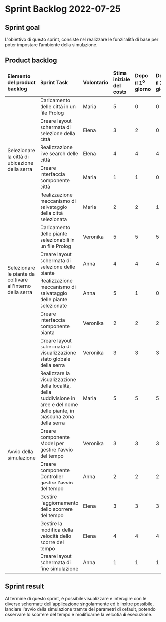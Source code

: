 # Sprint Backlog 2022-07-25
## Sprint goal
L'obiettivo di questo sprint, consiste nel realizzare le funzinalità di base per poter impostare l'ambiente della simulazione.

## Product backlog

<table>
    <thead>
        <td><b>Elemento del product backlog</b></td>
        <td><b>Sprint Task</b></td>
        <td><b>Volontario</b></td>
        <td><b>Stima iniziale del costo</b></td>
        <td><b>Dopo il 1<sup>o</sup> giorno</b></td>
        <td><b>Dopo il 2<sup>o</sup> giorno</b></td>
        <td><b>Dopo il 3<sup>o</sup> giorno</b></td>
        <td><b>Dopo il 4<sup>o</sup> giorno</b></td>
        <td><b>Dopo il 5<sup>o</sup> giorno</b></td>
        <td><b>Dopo il 6<sup>o</sup> giorno</b></td>
        <td><b>Dopo il 7<sup>o</sup> giorno</b></td>
    </thead>
    <tbody>
        <tr>
            <td rowspan="5">Selezionare la città di ubicazione della serra</td>
            <td>Caricamento delle città in un file Prolog</td>
            <td>Maria</td>
            <td>5</td>
            <td>0</td>
            <td>0</td>
            <td>0</td>
            <td>0</td>
            <td>0</td>
            <td>0</td>
            <td>0</td>
        </tr>
        <tr>
            <td>Creare layout schermata di selezione della città</td>
            <td>Elena</td>
            <td>3</td>
            <td>2</td>
            <td>0</td>
            <td>0</td>
            <td>0</td>
            <td>0</td>
            <td>0</td>
            <td>0</td>
        </tr>
        <tr>
            <td>Realizzazione live search delle città</td>
            <td>Elena</td>
            <td>4</td>
            <td>4</td>
            <td>4</td>
            <td>0</td>
            <td>0</td>
            <td>0</td>
            <td>0</td>
            <td>0</td>
        </tr>
        <tr>
            <td>Creare interfaccia componente città</td>
            <td>Maria</td>
            <td>1</td>
            <td>1</td>
            <td>0</td>
            <td>0</td>
            <td>0</td>
            <td>0</td>
            <td>0</td>
            <td>0</td>
        </tr>
        <tr>
            <td>Realizzazione meccanismo di salvataggio della città selezionata</td>
            <td>Maria</td>
            <td>2</td>
            <td>2</td>
            <td>1</td>
            <td>1</td>
            <td>0</td>
            <td>0</td>
            <td>0</td>
            <td>0</td>
        </tr>
        <tr>
            <td rowspan="4">Selezionare le piante da coltivare all'interno della serra</td>
            <td>Caricamento delle piante selezionabili in un file Prolog</td>
            <td>Veronika</td>
            <td>5</td>
            <td>5</td>
            <td>5</td>
            <td>5</td>
            <td>0</td>
            <td>0</td>
            <td>0</td>
            <td>0</td>
        </tr>
        <tr>
            <td>Creare layout schermata di selezione delle piante</td>
            <td>Anna</td>
            <td>4</td>
            <td>4</td>
            <td>4</td>
            <td>2</td>
            <td>2</td>
            <td>0</td>
            <td>0</td>
            <td>0</td>
        </tr>
        <tr>
            <td>Realizzazione meccanismo di salvataggio delle piante selezionate</td>
            <td>Anna</td>
            <td>5</td>
            <td>1</td>
            <td>0</td>
            <td>0</td>
            <td>0</td>
            <td>0</td>
            <td>0</td>
            <td>0</td>
        </tr>
        <tr>
            <td>Creare interfaccia componente pianta</td>
            <td>Veronika</td>
            <td>2</td>
            <td>2</td>
            <td>2</td>
            <td>2</td>
            <td>2</td>
            <td>0</td>
            <td>0</td>
            <td>0</td>
        </tr>
        <tr>
            <td rowspan="7">Avvio della simulazione</td>
            <td>Creare layout schermata di visualizzazione stato globale della serra</td>
            <td>Veronika</td>
            <td>3</td>
            <td>3</td>
            <td>3</td>
            <td>3</td>
            <td>3</td>
            <td>3</td>
            <td>3</td>
            <td>1</td>
        </tr>
        <tr>
            <td>Realizzare la visualizzazione della località, della suddivisione in aree e del nome delle piante, in ciascuna zona della serra</td>
            <td>Maria</td>
            <td>5</td>
            <td>5</td>
            <td>5</td>
            <td>3</td>
            <td>2</td>
            <td>0</td>
            <td>0</td>
            <td>0</td>
        </tr>
        <tr>
            <td>Creare componente Model per gestire l'avvio del tempo</td>
            <td>Veronika</td>
            <td>3</td>
            <td>3</td>
            <td>3</td>
            <td>3</td>
            <td>3</td>
            <td>3</td>
            <td>0</td>
            <td>0</td>
        </tr>
        <tr>
            <td>Creare componente Controller gestire l'avvio del tempo</td>
            <td>Anna</td>
            <td>2</td>
            <td>2</td>
            <td>2</td>
            <td>2</td>
            <td>1</td>
            <td>1</td>
            <td>1</td>
            <td>1</td>
        </tr>
        <tr>
            <td>Gestire l'aggiornamento dello scorrere del tempo</td>
            <td>Elena</td>
            <td>3</td>
            <td>3</td>
            <td>3</td>
            <td>2</td>
            <td>0</td>
            <td>0</td>
            <td>0</td>
            <td>0</td>
        </tr>
        <tr>
            <td>Gestire la modifica della velocità dello scorre del tempo</td>
            <td>Elena</td>
            <td>4</td>
            <td>4</td>
            <td>4</td>
            <td>4</td>
            <td>3</td>
            <td>0</td>
            <td>0</td>
            <td>0</td>
        </tr>
        <tr>
            <td>Creare layout schermata di fine simulazione</td>
            <td>Anna</td>
            <td>1</td>
            <td>1</td>
            <td>1</td>
            <td>0</td>
            <td>0</td>
            <td>0</td>
            <td>0</td>
            <td>0</td>
        </tr>
    </tbody>
</table>

## Sprint result
Al termine di questo sprint, è possibile visualizzare e interagire con le diverse schermate dell'applicazione singolarmente ed è inoltre possibile, lanciare l'avvio della simulazione tramite dei parametri di default, potendo osservare lo scorrere del tempo e modificarne la velcotià di esecuzione.

